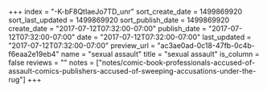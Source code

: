 +++
index = "-K-bF8QtIaeJo7TD_unr"
sort_create_date = 1499869920
sort_last_updated = 1499869920
sort_publish_date = 1499869920
create_date = "2017-07-12T07:32:00-07:00"
publish_date = "2017-07-12T07:32:00-07:00"
date = "2017-07-12T07:32:00-07:00"
last_updated = "2017-07-12T07:32:00-07:00"
preview_url = "ac3ae0ad-0c18-47fb-0c4b-f6eaa2e19eb4"
name = "sexual assault"
title = "sexual assault"
is_column = false
reviews = ""
notes = ["notes/comic-book-professionals-accused-of-assault-comics-publishers-accused-of-sweeping-accusations-under-the-rug"]
+++


